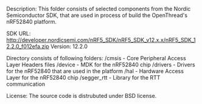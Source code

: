 Description:
This folder consists of selected components from the Nordic Semiconductor SDK, that are used
in process of build the OpenThread's nRF52840 platform.

SDK URL: http://developer.nordicsemi.com/nRF5_SDK/nRF5_SDK_v12.x.x/nRF5_SDK_12.2.0_f012efa.zip
Version: 12.2.0

Directory consists of following folders:
   /cmsis      - Core Peripheral Access Layer Headers files
   /device     - MDK for the nRF52840 chip
   /drivers    - Drivers for the nRF52840 that are used in the platform
   /hal        - Hardware Access Layer for the nRF52840 chip
   /segger_rtt - Library for the RTT communication

License:
The source code is distrubuted under BSD license.
